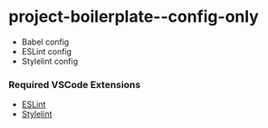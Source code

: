# project-boilerplate--config-only
- Babel config
- ESLint config
- Stylelint config

### Required VSCode Extensions
- [ESLint](https://marketplace.visualstudio.com/items?itemName=dbaeumer.vscode-eslint)
- [Stylelint](https://marketplace.visualstudio.com/items?itemName=stylelint.vscode-stylelint)
